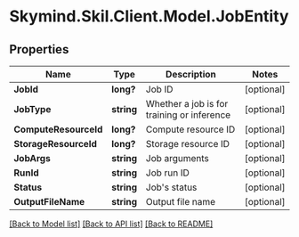 # Skymind.Skil.Client.Model.JobEntity
## Properties

Name | Type | Description | Notes
------------ | ------------- | ------------- | -------------
**JobId** | **long?** | Job ID | [optional] 
**JobType** | **string** | Whether a job is for training or inference | [optional] 
**ComputeResourceId** | **long?** | Compute resource ID | [optional] 
**StorageResourceId** | **long?** | Storage resource ID | [optional] 
**JobArgs** | **string** | Job arguments | [optional] 
**RunId** | **string** | Job run ID | [optional] 
**Status** | **string** | Job&#39;s status | [optional] 
**OutputFileName** | **string** | Output file name | [optional] 

[[Back to Model list]](../README.md#documentation-for-models) [[Back to API list]](../README.md#documentation-for-api-endpoints) [[Back to README]](../README.md)

